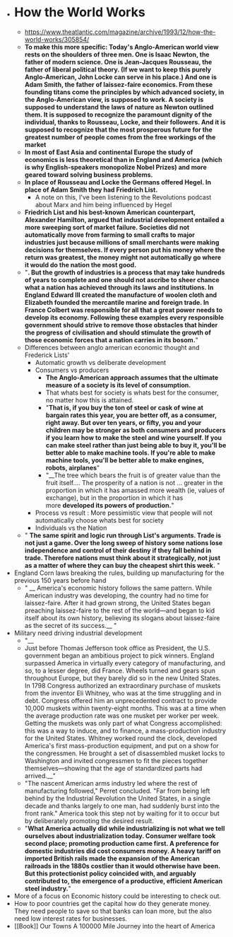 - # How the World Works
    - https://www.theatlantic.com/magazine/archive/1993/12/how-the-world-works/305854/
    - __To make this more specific: Today's Anglo-American world view rests on the shoulders of three men. One is Isaac Newton, the father of modern science. One is Jean-Jacques Rousseau, the father of liberal political theory. (If we want to keep this purely Anglo-American, John Locke can serve in his place.) And one is Adam Smith, the father of laissez-faire economics. From these founding titans come the principles by which advanced society, in the Anglo-American view, is supposed to work. A society is supposed to understand the laws of nature as Newton outlined them. It is supposed to recognize the paramount dignity of the individual, thanks to Rousseau, Locke, and their followers. And it is supposed to recognize that the most prosperous future for the greatest number of people comes from the free workings of the market__
    - __In most of East Asia and continental Europe the study of economics is less theoretical than in England and America (which is why English-speakers monopolize Nobel Prizes) and more geared toward solving business problems.__
    - __In place of Rousseau and Locke the Germans offered Hegel. In place of Adam Smith they had Friedrich List.__
        - A note on this, I've been listening to the Revolutions podcast about Marx and him being influenced by Hegel
    - __Friedrich List and his best-known American counterpart, Alexander Hamilton, argued that industrial development entailed a more sweeping sort of market failure. Societies did not automatically move from farming to small crafts to major industries just because millions of small merchants were making decisions for themselves. If every person put his money where the return was greatest, the money might not automatically go where it would do the nation the most good.__ 
    - "__. But the growth of industries is a process that may take hundreds of years to complete and one should not ascribe to sheer chance what a nation has achieved through its laws and institutions. In England Edward III created the manufacture of woolen cloth and Elizabeth founded the mercantile marine and foreign trade. In France Colbert was responsible for all that a great power needs to develop its economy. Following these examples every responsible government should strive to remove those obstacles that hinder the progress of civilisation and should stimulate the growth of those economic forces that a nation carries in its bosom.__"
    - Differences between anglo american economic thought and Frederick Lists'
        - Automatic growth vs deliberate development
        - Consumers vs producers
            - __The Anglo-American approach assumes that the ultimate measure of a society is its level of consumption.__ 
            - That whats best for society is whats best for the consumer, no matter how this is attained.
            - "__That is, if you buy the ton of steel or cask of wine at bargain rates this year, you are better off, as a consumer, right away. But over ten years, or fifty, you and your children may be stronger as both consumers and producers if you learn how to make the steel and wine yourself. If you can make steel rather than just being able to buy it, you'll be better able to make machine tools. If you're able to make machine tools, you'll be better able to make engines, robots, airplanes__"
            - "__The tree which bears the fruit is of greater value than the fruit itself.... The prosperity of a nation is not ... greater in the proportion in which it has amassed more wealth (ie, values of exchange), but in the proportion in which it has more __developed its powers of production.__"
        - Process vs result : More pessimistic view that people will not automatically choose whats best for society
        - Individuals vs the Nation
    - " __The same spirit and logic run through List's arguments. Trade is not just a game. Over the long sweep of history some nations lose independence and control of their destiny if they fall behind in trade. Therefore nations must think about it strategically, not just as a matter of where they can buy the cheapest shirt this week.__ "
- England Corn laws breaking the rules, building up manufacturing for the previous 150 years before hand
    - " __ America's economic history follows the same pattern. While American industry was developing, the country had no time for laissez-faire. After it had grown strong, the United States began preaching laissez-faire to the rest of the world—and began to kid itself about its own history, believing its slogans about laissez-faire as the secret of its success.__ "
- Military need driving industrial development 
    - "__
    - Just before Thomas Jefferson took office as President, the U.S. government began an ambitious project to pick winners. England surpassed America in virtually every category of manufacturing, and so, to a lesser degree, did France. Wheels turned and gears spun throughout Europe, but they barely did so in the new United States. In 1798 Congress authorized an extraordinary purchase of muskets from the inventor Eli Whitney, who was at the time struggling and in debt. Congress offered him an unprecedented contract to provide 10,000 muskets within twenty-eight months. This was at a time when the average production rate was one musket per worker per week. Getting the muskets was only part of what Congress accomplished: this was a way to induce, and to finance, a mass-production industry for the United States. Whitney worked round the clock, developed America's first mass-production equipment, and put on a show for the congressmen. He brought a set of disassembled musket locks to Washington and invited congressmen to fit the pieces together themselves—showing that the age of standardized parts had arrived.__"
    - "The nascent American arms industry led where the rest of manufacturing followed," Perret concluded. "Far from being left behind by the Industrial Revolution the United States, in a single decade and thanks largely to one man, had suddenly burst into the front rank." America took this step not by waiting for it to occur but by deliberately promoting the desired result.
    - "__What America actually did while industrializing is not what we tell ourselves about industrialization today. Consumer welfare took second place; promoting production came first. A preference for domestic industries did cost consumers money. A heavy tariff on imported British rails made the expansion of the American railroads in the 1880s costlier than it would otherwise have been. But this protectionist policy coincided with, and arguably contributed to, the emergence of a productive, efficient American steel industry.__"
- More of a focus on Economic history could be interesting to check out.
- How to poor countries get the capital how do they generate money. They need people to save so that banks can loan more, but the also need low interest rates for businesses.
- [[Book]] Our Towns A 100000 Mile Journey into the heart of America
